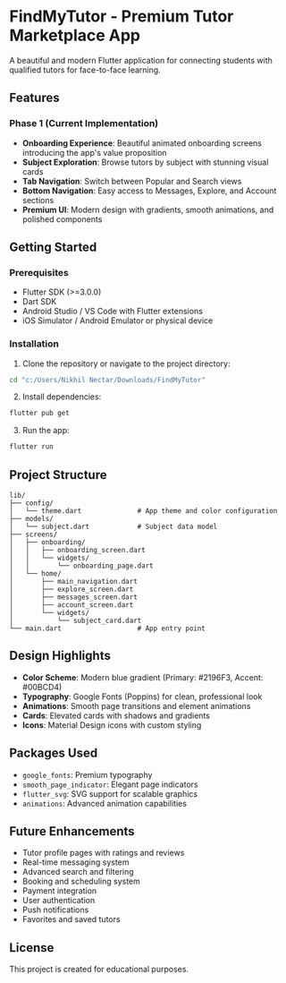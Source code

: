 # FindMyTutor - Premium Tutor Marketplace App

A beautiful and modern Flutter application for connecting students with qualified tutors for face-to-face learning.

## Features

### Phase 1 (Current Implementation)
- **Onboarding Experience**: Beautiful animated onboarding screens introducing the app's value proposition
- **Subject Exploration**: Browse tutors by subject with stunning visual cards
- **Tab Navigation**: Switch between Popular and Search views
- **Bottom Navigation**: Easy access to Messages, Explore, and Account sections
- **Premium UI**: Modern design with gradients, smooth animations, and polished components

## Getting Started

### Prerequisites
- Flutter SDK (>=3.0.0)
- Dart SDK
- Android Studio / VS Code with Flutter extensions
- iOS Simulator / Android Emulator or physical device

### Installation

1. Clone the repository or navigate to the project directory:
```bash
cd "c:/Users/Nikhil Nectar/Downloads/FindMyTutor"
```

2. Install dependencies:
```bash
flutter pub get
```

3. Run the app:
```bash
flutter run
```

## Project Structure

```
lib/
├── config/
│   └── theme.dart              # App theme and color configuration
├── models/
│   └── subject.dart            # Subject data model
├── screens/
│   ├── onboarding/
│   │   ├── onboarding_screen.dart
│   │   └── widgets/
│   │       └── onboarding_page.dart
│   └── home/
│       ├── main_navigation.dart
│       ├── explore_screen.dart
│       ├── messages_screen.dart
│       ├── account_screen.dart
│       └── widgets/
│           └── subject_card.dart
└── main.dart                   # App entry point
```

## Design Highlights

- **Color Scheme**: Modern blue gradient (Primary: #2196F3, Accent: #00BCD4)
- **Typography**: Google Fonts (Poppins) for clean, professional look
- **Animations**: Smooth page transitions and element animations
- **Cards**: Elevated cards with shadows and gradients
- **Icons**: Material Design icons with custom styling

## Packages Used

- `google_fonts`: Premium typography
- `smooth_page_indicator`: Elegant page indicators
- `flutter_svg`: SVG support for scalable graphics
- `animations`: Advanced animation capabilities

## Future Enhancements

- Tutor profile pages with ratings and reviews
- Real-time messaging system
- Advanced search and filtering
- Booking and scheduling system
- Payment integration
- User authentication
- Push notifications
- Favorites and saved tutors

## License

This project is created for educational purposes.
